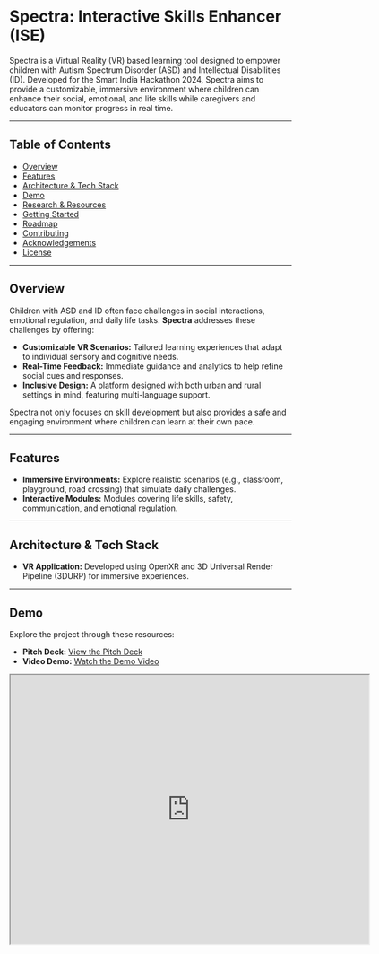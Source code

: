 # Spectra: Interactive Skills Enhancer (ISE)

Spectra is a Virtual Reality (VR) based learning tool designed to empower children with Autism Spectrum Disorder (ASD) and Intellectual Disabilities (ID). Developed for the Smart India Hackathon 2024, Spectra aims to provide a customizable, immersive environment where children can enhance their social, emotional, and life skills while caregivers and educators can monitor progress in real time.

---

## Table of Contents

- [Overview](#overview)
- [Features](#features)
- [Architecture & Tech Stack](#architecture--tech-stack)
- [Demo](#demo)
- [Research & Resources](#research--resources)
- [Getting Started](#getting-started)
- [Roadmap](#roadmap)
- [Contributing](#contributing)
- [Acknowledgements](#acknowledgements)
- [License](#license)

---

## Overview

Children with ASD and ID often face challenges in social interactions, emotional regulation, and daily life tasks. **Spectra** addresses these challenges by offering:
- **Customizable VR Scenarios:** Tailored learning experiences that adapt to individual sensory and cognitive needs.
- **Real-Time Feedback:** Immediate guidance and analytics to help refine social cues and responses.
- **Inclusive Design:** A platform designed with both urban and rural settings in mind, featuring multi-language support.

Spectra not only focuses on skill development but also provides a safe and engaging environment where children can learn at their own pace.

---

## Features

- **Immersive Environments:** Explore realistic scenarios (e.g., classroom, playground, road crossing) that simulate daily challenges.
- **Interactive Modules:** Modules covering life skills, safety, communication, and emotional regulation.
---

## Architecture & Tech Stack

- **VR Application:** Developed using OpenXR and 3D Universal Render Pipeline (3DURP) for immersive experiences.
---

## Demo
Explore the project through these resources:

- **Pitch Deck:** [View the Pitch Deck](https://drive.google.com/file/d/1KNb9IZddDuYXMJX-_sE9Wbwq44YL-uST/view)
- **Video Demo:** [Watch the Demo Video](https://drive.google.com/file/d/11Bh9pB6HF2o9gUQ0qtDnZt-Ll8HU_Oee/view)
  
<iframe src="https://drive.google.com/file/d/11Bh9pB6HF2o9gUQ0qtDnZt-Ll8HU_Oee/preview" width="640" height="480" allow="autoplay"></iframe>
